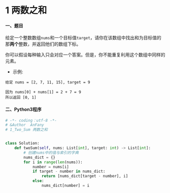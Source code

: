 # 1 两数之和

#### 一、题目

给定一个整数数组```nums```和一个目标值```target```，请你在该数组中找出和为目标值的那**两个**整数，并返回他们的数组下标。

你可以假设每种输入只会对应一个答案。但是，你不能重复利用这个数组中同样的元素。

* 示例:
```
给定 nums = [2, 7, 11, 15], target = 9

因为 nums[0] + nums[1] = 2 + 7 = 9
所以返回 [0, 1]
```





#### 二、Python3程序

```python
# -*- coding：utf-8 -*-
# &Author  AnFany
# 1_Two_Sum 两数之和


class Solution:
    def twoSum(self, nums: List[int], target: int) -> List[int]:
        # 创建nums中的值与索引的字典
        nums_dict = {}
        for i in range(len(nums)):
            number = nums[i]
            if target - number in nums_dict:
                return [nums_dict[target - number], i]
            else:
                nums_dict[number] = i
```
